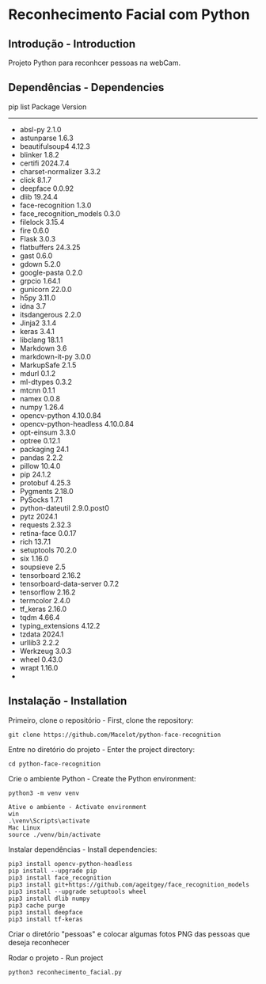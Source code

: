 # Reconhecimento Facial com Python

## Introdução - Introduction
Projeto Python para reconhcer pessoas na webCam.

## Dependências - Dependencies
pip list
Package                 Version
----------------------- -----------
* absl-py                 2.1.0
* astunparse              1.6.3
* beautifulsoup4          4.12.3
* blinker                 1.8.2
* certifi                 2024.7.4
* charset-normalizer      3.3.2
* click                   8.1.7
* deepface                0.0.92
* dlib                    19.24.4
* face-recognition        1.3.0
* face_recognition_models 0.3.0
* filelock                3.15.4
* fire                    0.6.0
* Flask                   3.0.3
* flatbuffers             24.3.25
* gast                    0.6.0
* gdown                   5.2.0
* google-pasta            0.2.0
* grpcio                  1.64.1
* gunicorn                22.0.0
* h5py                    3.11.0
* idna                    3.7
* itsdangerous            2.2.0
* Jinja2                  3.1.4
* keras                   3.4.1
* libclang                18.1.1
* Markdown                3.6
* markdown-it-py          3.0.0
* MarkupSafe              2.1.5
* mdurl                   0.1.2
* ml-dtypes               0.3.2
* mtcnn                   0.1.1
* namex                   0.0.8
* numpy                   1.26.4
* opencv-python           4.10.0.84
* opencv-python-headless  4.10.0.84
* opt-einsum              3.3.0
* optree                  0.12.1
* packaging               24.1
* pandas                  2.2.2
* pillow                  10.4.0
* pip                     24.1.2
* protobuf                4.25.3
* Pygments                2.18.0
* PySocks                 1.7.1
* python-dateutil         2.9.0.post0
* pytz                    2024.1
* requests                2.32.3
* retina-face             0.0.17
* rich                    13.7.1
* setuptools              70.2.0
* six                     1.16.0
* soupsieve               2.5
* tensorboard             2.16.2
* tensorboard-data-server 0.7.2
* tensorflow              2.16.2
* termcolor               2.4.0
* tf_keras                2.16.0
* tqdm                    4.66.4
* typing_extensions       4.12.2
* tzdata                  2024.1
* urllib3                 2.2.2
* Werkzeug                3.0.3
* wheel                   0.43.0
* wrapt                   1.16.0
* 
## Instalação - Installation

Primeiro, clone o repositório - First, clone the repository:
```
git clone https://github.com/Macelot/python-face-recognition
```

Entre no diretório do projeto - Enter the project directory:
```
cd python-face-recognition
```

Crie o ambiente Python - Create the Python environment:
```
python3 -m venv venv

Ative o ambiente - Activate environment
win
.\venv\Scripts\activate 
Mac Linux
source ./venv/bin/activate
```


Instalar dependências - Install dependencies:
```
pip3 install opencv-python-headless 
pip install --upgrade pip
pip3 install face_recognition
pip3 install git+https://github.com/ageitgey/face_recognition_models
pip3 install --upgrade setuptools wheel
pip3 install dlib numpy
pip3 cache purge
pip3 install deepface
pip3 install tf-keras
```

Criar o diretório "pessoas" e colocar algumas fotos PNG das pessoas que deseja reconhecer

Rodar o projeto - Run project
```
python3 reconhecimento_facial.py
```
